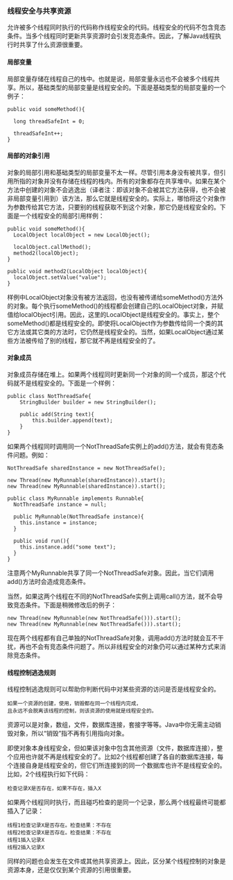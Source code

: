 ### 线程安全与共享资源  
  
允许被多个线程同时执行的代码称作线程安全的代码。线程安全的代码不包含竞态条件。当多个线程同时更新共享资源时会引发竞态条件。因此，了解Java线程执行时共享了什么资源很重要。  


#### 局部变量  
局部变量存储在线程自己的栈中。也就是说，局部变量永远也不会被多个线程共享。所以，基础类型的局部变量是线程安全的。下面是基础类型的局部变量的一个例子：  
```
public void someMethod(){
   
  long threadSafeInt = 0;
 
  threadSafeInt++;
}
```  

#### 局部的对象引用  
对象的局部引用和基础类型的局部变量不太一样。尽管引用本身没有被共享，但引用所指的对象并没有存储在线程的栈内。所有的对象都存在共享堆中。如果在某个方法中创建的对象不会逃逸出（译者注：即该对象不会被其它方法获得，也不会被非局部变量引用到）该方法，那么它就是线程安全的。实际上，哪怕将这个对象作为参数传给其它方法，只要别的线程获取不到这个对象，那它仍是线程安全的。下面是一个线程安全的局部引用样例：  
```
public void someMethod(){
  LocalObject localObject = new LocalObject();
 
  localObject.callMethod();
  method2(localObject);
}
 
public void method2(LocalObject localObject){
  localObject.setValue("value");
}
```  

样例中LocalObject对象没有被方法返回，也没有被传递给someMethod()方法外的对象。每个执行someMethod()的线程都会创建自己的LocalObject对象，并赋值给localObject引用。因此，这里的LocalObject是线程安全的。事实上，整个someMethod()都是线程安全的。即使将LocalObject作为参数传给同一个类的其它方法或其它类的方法时，它仍然是线程安全的。当然，如果LocalObject通过某些方法被传给了别的线程，那它就不再是线程安全的了。  

#### 对象成员  
对象成员存储在堆上。如果两个线程同时更新同一个对象的同一个成员，那这个代码就不是线程安全的。下面是一个样例：  
```
public class NotThreadSafe{
    StringBuilder builder = new StringBuilder();
     
    public add(String text){
        this.builder.append(text);
    }  
}
```  

如果两个线程同时调用同一个NotThreadSafe实例上的add()方法，就会有竞态条件问题。例如：  
```
NotThreadSafe sharedInstance = new NotThreadSafe();

new Thread(new MyRunnable(sharedInstance)).start();
new Thread(new MyRunnable(sharedInstance)).start();
 
public class MyRunnable implements Runnable{
  NotThreadSafe instance = null;
   
  public MyRunnable(NotThreadSafe instance){
    this.instance = instance;
  }
 
  public void run(){
    this.instance.add("some text");
  }
}
```  

注意两个MyRunnable共享了同一个NotThreadSafe对象。因此，当它们调用add()方法时会造成竞态条件。  

当然，如果这两个线程在不同的NotThreadSafe实例上调用call()方法，就不会导致竞态条件。下面是稍微修改后的例子：  
```  
new Thread(new MyRunnable(new NotThreadSafe())).start();
new Thread(new MyRunnable(new NotThreadSafe())).start();
```  

现在两个线程都有自己单独的NotThreadSafe对象，调用add()方法时就会互不干扰，再也不会有竞态条件问题了。所以非线程安全的对象仍可以通过某种方式来消除竞态条件。  

#### 线程控制逃逸规则  

线程控制逃逸规则可以帮助你判断代码中对某些资源的访问是否是线程安全的。  
```  
如果一个资源的创建，使用，销毁都在同一个线程内完成，
且永远不会脱离该线程的控制，则该资源的使用就是线程安全的。
```  

资源可以是对象，数组，文件，数据库连接，套接字等等。Java中你无需主动销毁对象，所以“销毁”指不再有引用指向对象。  

即使对象本身线程安全，但如果该对象中包含其他资源（文件，数据库连接），整个应用也许就不再是线程安全的了。比如2个线程都创建了各自的数据库连接，每个连接自身是线程安全的，但它们所连接到的同一个数据库也许不是线程安全的。比如，2个线程执行如下代码：  
```
检查记录X是否存在，如果不存在，插入X
```  

如果两个线程同时执行，而且碰巧检查的是同一个记录，那么两个线程最终可能都插入了记录：  
```
线程1检查记录X是否存在。检查结果：不存在
线程2检查记录X是否存在。检查结果：不存在
线程1插入记录X
线程2插入记录X
```  

同样的问题也会发生在文件或其他共享资源上。因此，区分某个线程控制的对象是资源本身，还是仅仅到某个资源的引用很重要。